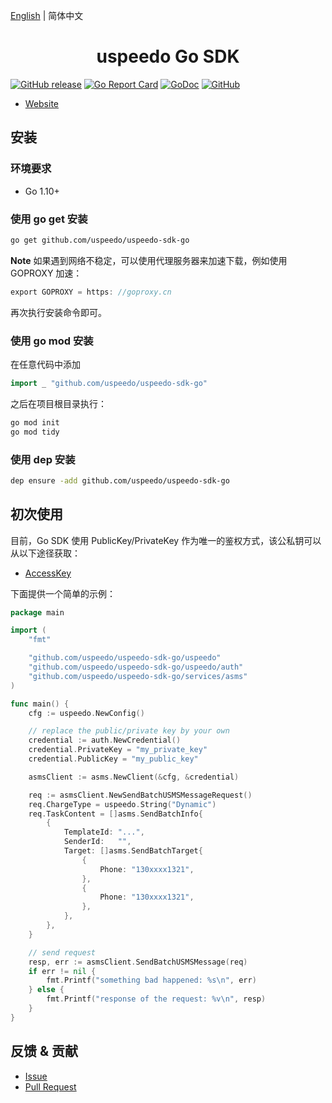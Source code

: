 [English](README.md) | 简体中文

<h1 align="center">uspeedo Go SDK</h1>

[![GitHub release](https://img.shields.io/github/release/uspeedo/uspeedo-sdk-go/all.svg)](https://github.com/uspeedo/uspeedo-sdk-go/releases)
[![Go Report Card](https://goreportcard.com/badge/github.com/uspeedo/uspeedo-sdk-go)](https://goreportcard.com/report/github.com/uspeedo/uspeedo-sdk-go)
[![GoDoc](https://godoc.org/github.com/uspeedo/uspeedo-sdk-go?status.svg)](https://godoc.org/github.com/uspeedo/uspeedo-sdk-go)
[![GitHub](https://img.shields.io/github/license/uspeedo/uspeedo-sdk-go.svg)](http://www.apache.org/licenses/LICENSE-2.0)

- [Website](https://uspeedo.com/)

## 安装

### 环境要求

- Go 1.10+

### 使用 go get 安装

```bash
go get github.com/uspeedo/uspeedo-sdk-go
```

**Note** 如果遇到网络不稳定，可以使用代理服务器来加速下载，例如使用 GOPROXY 加速：

```go
export GOPROXY = https: //goproxy.cn
```

再次执行安装命令即可。

### 使用 go mod 安装

在任意代码中添加

```go
import _ "github.com/uspeedo/uspeedo-sdk-go"
```

之后在项目根目录执行：

```bash
go mod init
go mod tidy
```

### 使用 dep 安装

```bash
dep ensure -add github.com/uspeedo/uspeedo-sdk-go
```

## 初次使用

目前，Go SDK 使用 PublicKey/PrivateKey 作为唯一的鉴权方式，该公私钥可以从以下途径获取：

- [AccessKey](https://console.uspeedo.com/dashboard)

下面提供一个简单的示例：

```go
package main

import (
	"fmt"

	"github.com/uspeedo/uspeedo-sdk-go/uspeedo"
	"github.com/uspeedo/uspeedo-sdk-go/uspeedo/auth"
	"github.com/uspeedo/uspeedo-sdk-go/services/asms"
)

func main() {
	cfg := uspeedo.NewConfig()

	// replace the public/private key by your own
	credential := auth.NewCredential()
	credential.PrivateKey = "my_private_key"
	credential.PublicKey = "my_public_key"

	asmsClient := asms.NewClient(&cfg, &credential)

	req := asmsClient.NewSendBatchUSMSMessageRequest()
	req.ChargeType = uspeedo.String("Dynamic")
	req.TaskContent = []asms.SendBatchInfo{
		{
			TemplateId: "...",
			SenderId:   "",
			Target: []asms.SendBatchTarget{
				{
					Phone: "130xxxx1321",
				},
				{
					Phone: "130xxxx1321",
				},
			},
		},
	}

	// send request
	resp, err := asmsClient.SendBatchUSMSMessage(req)
	if err != nil {
		fmt.Printf("something bad happened: %s\n", err)
	} else {
		fmt.Printf("response of the request: %v\n", resp)
	}
}
```

## 反馈 & 贡献

- [Issue](https://github.com/uspeedo/uspeedo-sdk-go/issues)
- [Pull Request](https://github.com/uspeedo/uspeedo-sdk-go/pulls)

